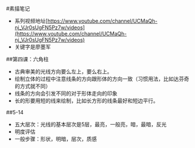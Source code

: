 #素描笔记
+ 系列视频地址[https://www.youtube.com/channel/UCMaQh-nj_VJr0sUgFN5Pz7w/videos](https://www.youtube.com/channel/UCMaQh-nj_VJr0sUgFN5Pz7w/videos)
+ 关键字是廖墨军

##第四课：六角柱
+ 古典审美的光线方向要么左上，要么右上。
+ 绘制立体的过程中注意线条的方向跟形体的方向一致（习惯用法，比如达芬奇的方式就不同）
+ 线条的方向会引发不同的对于形体走向的印象
+ 长的形要用短的线来绘制，比如长方形的线条最好和短边平行。

##5-14
+ 五大层次：光线的基本层次是5层，最亮，一般亮，暗，最暗，反光
+ 明度评估
+ 一般步骤：形状，明暗，层次，质感
